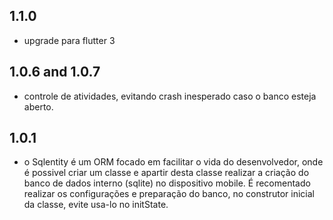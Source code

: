 ## 1.1.0
* upgrade para flutter 3

## 1.0.6 and 1.0.7
* controle de atividades, evitando crash inesperado caso o banco esteja aberto.

## 1.0.1
* o Sqlentity é um ORM focado em facilitar o vida do desenvolvedor, onde é possivel criar um classe e apartir desta classe realizar a criação do banco de dados interno (sqlite) no dispositivo mobile.
  É recomentado realizar os configurações e preparação do banco, no construtor inicial da classe, evite usa-lo no initState.
